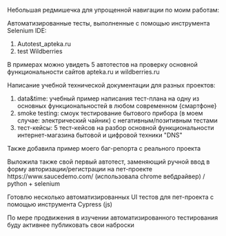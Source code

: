 <p>Небольшая редмишечка для упрощенной навигации по моим работам:</p>
<p>Автоматизированные тесты, выполненные с помощью инструмента Selenium IDE:</p>
<ol>
<li>Autotest_apteka.ru</li>
<li>test Wildberries</li>
</ol>
<p>В примерах можно увидеть 5 автотестов на проверку основной функциональности сайтов apteka.ru и wildberries.ru</p>
<p>Написание учебной технической документации для разных проектов:</p>
<ol>
<li>data&time: учебный пример написания тест-плана на одну из основных функциональностей в любом современном {смартфоне}</li>
<li>smoke testing: смоук тестирование бытового прибора (в моем случае: электрический чайник) с негативным/позитивным тестами</li>
<li>тест-кейсы: 5 тест-кейсов на разбор основной функциональности интернет-магазина бытовой и цифровой техники "DNS"</li>
</ol>
<p>Также добавила пример моего баг-репорта с реального проекта</p>
<p>Выложила также свой первый автотест, заменяющий ручной ввод в форму авторизации/регистрации на пет-проекте https://www.saucedemo.com/ (использовала chrome вебдрайвер) / python + selenium</p>
<p>Готовлю несколько автоматизированных UI тестов для пет-проекта с помощью инструмента Cypress (js)</p>
<p>По мере продвижения в изучении автоматизированного тестирования буду активнее публиковать свои наброски</p>
